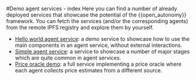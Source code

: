 #Demo agent services - index
Here you can find a number of already deployed services that showcase the potential
of the {{open_autonomy}} framework. You can fetch the  services (and/or 
the corresponding agents) from the remote IPFS registry and explore them by yourself.

- [Hello world agent service](../hello_world_agent_service.md): a demo service to showcase
  how to use the main components in an agent service,  without external interactions.
- [Simple agent service](../simple_abci.md): a service to showcase a number of major
  stages which are quite common in agent services.
- [Price oracle demo](../price_oracle_intro.md): a full service implementing a
  price oracle where each agent collects price estimates from a different source.
  